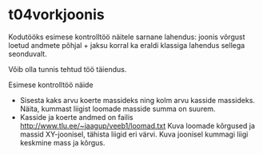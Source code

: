 # t04vorkjoonis

Kodutööks esimese kontrolltöö näitele sarnane lahendus: joonis võrgust loetud andmete põhjal + jaksu korral ka eraldi klassiga lahendus sellega seonduvalt. 

Võib olla tunnis tehtud töö täiendus.

Esimese kontrolltöö näide

* Sisesta kaks arvu koerte massideks ning kolm arvu kasside massideks. Näita, kummast liigist loomade masside summa on suurem.
* Kasside ja koerte andmed on failis http://www.tlu.ee/~jaagup/veeb1/loomad.txt 
Kuva loomade kõrgused ja massid XY-joonisel, tähista liigid eri värvi. Kuva joonisel kummagi liigi keskmine mass ja kõrgus.
